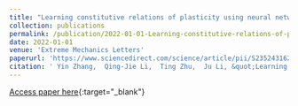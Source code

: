 ```yaml
---
title: "Learning constitutive relations of plasticity using neural networks and full-field data"
collection: publications
permalink: /publication/2022-01-01-Learning-constitutive-relations-of-plasticity-using-neural-networks-and-full-field-data
date: 2022-01-01
venue: 'Extreme Mechanics Letters'
paperurl: 'https://www.sciencedirect.com/science/article/pii/S2352431622000244'
citation: ' Yin Zhang,  Qing-Jie Li,  Ting Zhu,  Ju Li, &quot;Learning constitutive relations of plasticity using neural networks and full-field data.&quot; Extreme Mechanics Letters, 2022.'
---
```

[Access paper here](https://www.sciencedirect.com/science/article/pii/S2352431622000244){:target="_blank"}

